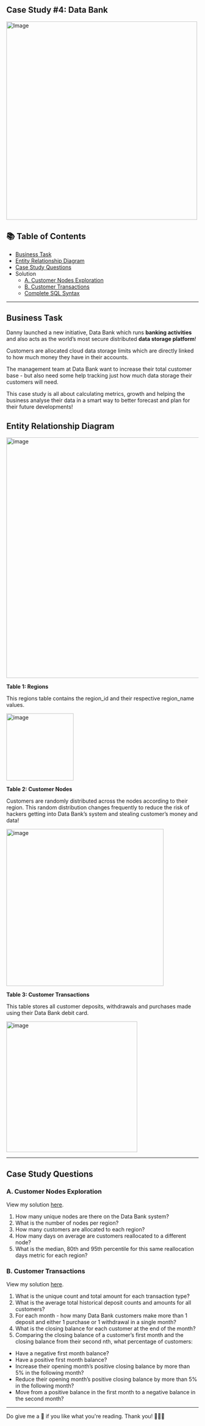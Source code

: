 ## Case Study #4: Data Bank

<img src="https://user-images.githubusercontent.com/81607668/130343294-a8dcceb7-b6c3-4006-8ad2-fab2f6905258.png" alt="Image" width="500" height="520">

## 📚 Table of Contents
- [Business Task](#business-task)
- [Entity Relationship Diagram](#entity-relationship-diagram)
- [Case Study Questions](#case-study-questions)
- Solution
  - [A. Customer Nodes Exploration](https://github.com/MugdhaMishra/8-Week-SQL-Challenge/blob/main/Case%20Study%20%234%20-%20Data%20Bank/A.%20Customer%20Nodes%20Exploration.md)
  - [B. Customer Transactions](https://github.com/MugdhaMishra/8-Week-SQL-Challenge/blob/main/Case%20Study%20%234%20-%20Data%20Bank/B.%20Customer%20Transactions.md)
  - [Complete SQL Syntax](https://github.com/MugdhaMishra/8-Week-SQL-Challenge/blob/main/Case%20Study%20%234%20-%20Data%20Bank/SQL%20Syntax/Complete%20SQL%20solution.sql)

***

## Business Task
Danny launched a new initiative, Data Bank which runs **banking activities** and also acts as the world’s most secure distributed **data storage platform**!

Customers are allocated cloud data storage limits which are directly linked to how much money they have in their accounts. 

The management team at Data Bank want to increase their total customer base - but also need some help tracking just how much data storage their customers will need.

This case study is all about calculating metrics, growth and helping the business analyse their data in a smart way to better forecast and plan for their future developments!

## Entity Relationship Diagram

<img width="631" alt="image" src="https://user-images.githubusercontent.com/81607668/130343339-8c9ff915-c88c-4942-9175-9999da78542c.png">

**Table 1: Regions**

This regions table contains the region_id and their respective region_name values.

<img width="176" alt="image" src="https://user-images.githubusercontent.com/81607668/130551759-28cb434f-5cae-4832-a35f-0e2ce14c8811.png">

**Table 2: Customer Nodes**

Customers are randomly distributed across the nodes according to their region. This random distribution changes frequently to reduce the risk of hackers getting into Data Bank’s system and stealing customer’s money and data!

<img width="412" alt="image" src="https://user-images.githubusercontent.com/81607668/130551806-90a22446-4133-45b5-927c-b5dd918f1fa5.png">

**Table 3: Customer Transactions**

This table stores all customer deposits, withdrawals and purchases made using their Data Bank debit card.

<img width="343" alt="image" src="https://user-images.githubusercontent.com/81607668/130551879-2d6dfc1f-bb74-4ef0-aed6-42c831281760.png">

***

## Case Study Questions

### A. Customer Nodes Exploration

View my solution [here](https://github.com/MugdhaMishra/8-Week-SQL-Challenge/blob/main/Case%20Study%20%234%20-%20Data%20Bank/A.%20Customer%20Nodes%20Exploration.md).

1. How many unique nodes are there on the Data Bank system?
2. What is the number of nodes per region?
3. How many customers are allocated to each region?
4. How many days on average are customers reallocated to a different node?
5. What is the median, 80th and 95th percentile for this same reallocation days metric for each region?

### B. Customer Transactions

View my solution [here](https://github.com/MugdhaMishra/8-Week-SQL-Challenge/blob/main/Case%20Study%20%234%20-%20Data%20Bank/B.%20Customer%20Transactions.md).
  
1. What is the unique count and total amount for each transaction type?
2. What is the average total historical deposit counts and amounts for all customers?
3. For each month - how many Data Bank customers make more than 1 deposit and either 1 purchase or 1 withdrawal in a single month?
4. What is the closing balance for each customer at the end of the month?
5. Comparing the closing balance of a customer’s first month and the closing balance from their second nth, what percentage of customers:
  - Have a negative first month balance?
  - Have a positive first month balance?
  - Increase their opening month’s positive closing balance by more than 5% in the following month?
  - Reduce their opening month’s positive closing balance by more than 5% in the following month?
  - Move from a positive balance in the first month to a negative balance in the second month?
  
***

Do give me a 🌟 if you like what you're reading. Thank you! 🙆🏻‍♀️
